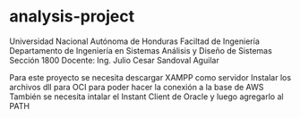# analysis-project
Universidad Nacional Autónoma de Honduras
Faciltad de Ingeniería
Departamento de Ingeniería en Sistemas
Análisis y Diseño de Sistemas 
Sección 1800
Docente: Ing. Julio Cesar Sandoval Aguilar


Para este proyecto se necesita descargar XAMPP como servidor 
Instalar los archivos dll para OCI para poder hacer la conexión a la base de AWS
También se necesita intalar el Instant Client de Oracle y luego agregarlo al PATH
